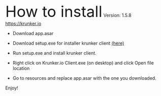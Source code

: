 <font size="20px">How to install</font>
Version: 1.5.8 https://krunker.io

- Download app.asar

- Download setup.exe for installer krunker client <a href="https://client.krunker.io/setup.exe">(here)</a>

- Run setup.exe and install krunker client.

- Right click on Krunker.io Client.exe (on desktop) and click Open file location

- Go to resources and replace app.asar with the one you downloaded.

Enjoy! 
